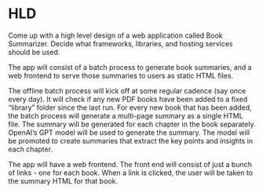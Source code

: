 
# HLD
Come up with a high level design of a web application called Book Summarizer.  Decide what frameworks, libraries, and hosting services should be used.

The app will consist of a batch process to generate book summaries, and a web frontend to serve those summaries to users as static HTML files.

The offline batch process will kick off at some regular cadence (say once every day).  It will check if any new PDF books have been added to a fixed “library” folder since the last run.  For every new book that has been added, the batch process will generate a multi-page summary as a single HTML file.  The summary will be generated for each chapter in the book separately.  OpenAI’s GPT model will be used to generate the summary.  The model will be promoted to create summaries that extract the key points and insights in each chapter.

The app will have a web frontend.  The front end will consist of just a bunch of links - one for each book.  When a link is clicked, the user will be taken to the summary HTML for that book.